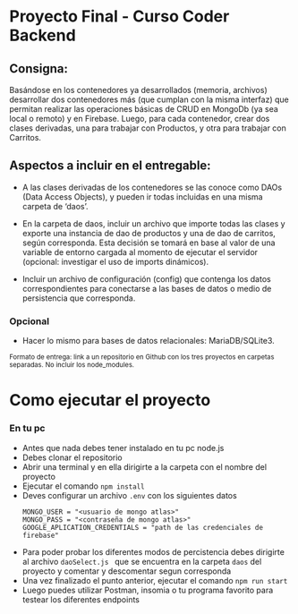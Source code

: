 # Proyecto Final - Curso Coder Backend

## Consigna: 
Basándose en los contenedores ya desarrollados (memoria, archivos) desarrollar
dos contenedores más (que cumplan con la misma interfaz) que permitan realizar las operaciones
básicas de CRUD en MongoDb (ya sea local o remoto) y en Firebase. Luego, para cada
contenedor, crear dos clases derivadas, una para trabajar con Productos, y otra para trabajar con
Carritos.

## Aspectos a incluir en el entregable:
* A las clases derivadas de los contenedores se las conoce como DAOs (Data Access Objects),
y pueden ir todas incluidas en una misma carpeta de ‘daos’.

* En la carpeta de daos, incluir un archivo que importe todas las clases y exporte una instancia
de dao de productos y una de dao de carritos, según corresponda. Esta decisión se tomará
en base al valor de una variable de entorno cargada al momento de ejecutar el servidor
(opcional: investigar el uso de imports dinámicos).

* Incluir un archivo de configuración (config) que contenga los datos correspondientes para
conectarse a las bases de datos o medio de persistencia que corresponda.

### Opcional
* Hacer lo mismo para bases de datos relacionales: MariaDB/SQLite3.

<sup>Formato de entrega: link a un repositorio en Github con los tres proyectos en
carpetas separadas. No incluir los node_modules.</sup>

# Como ejecutar el proyecto
### En tu pc
- Antes que nada debes tener instalado en tu pc node.js
- Debes clonar el repositorio
- Abrir una terminal y en ella dirigirte a la carpeta con el nombre del proyecto
- Ejecutar el comando ``` npm install ```
- Deves configurar un archivo ``` .env ``` con los siguientes datos
    ```
    MONGO_USER = "<usuario de mongo atlas>"
    MONGO_PASS = "<contraseña de mongo atlas>"
    GOOGLE_APLICATION_CREDENTIALS = "path de las credenciales de firebase"
    ```
- Para poder probar los diferentes modos de percistencia debes dirigirte al archivo ``` daoSelect.js  ```
que se encuentra en la carpeta ``` daos ``` del proyecto y comentar y descomentar segun corresponda 
- Una vez finalizado el punto anterior, ejecutar el comando ``` npm run start ```
- Luego puedes utilizar Postman, insomia o tu programa favorito para testear los diferentes 
endpoints